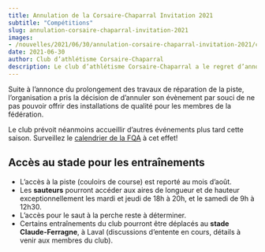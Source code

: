 ```yaml
---
title: Annulation de la Corsaire-Chaparral Invitation 2021
subtitle: "Compétitions"
slug: annulation-corsaire-chaparral-invitation-2021
images:
- /nouvelles/2021/06/30/annulation-corsaire-chaparral-invitation-2021/couverture.png
date: 2021-06-30
author: Club d’athlétisme Corsaire-Chaparral
description: Le club d’athlétisme Corsaire-Chaparral a le regret d’annoncer qu’il ne sera pas en mesure de tenir son évènement du 17 juillet prochain au stade d’athlétisme Richard-Garneau.
---
```


Suite à l’annonce du prolongement des travaux de réparation de la piste, l’organisation a pris la décision de d’annuler son évènement par souci de ne pas pouvoir offrir des installations de qualité pour les membres de la fédération.

Le club prévoit néanmoins accueillir d’autres événements plus tard cette saison.
Surveillez le [calendrier de la FQA](http://athletisme-quebec.ca/calendrier-et-resultats.php) à cet effet!

## Accès au stade pour les entraînements

- L’accès à la piste (couloirs de course) est reporté au mois d’août.
- Les **sauteurs** pourront accéder aux aires de longueur et de hauteur exceptionnellement les mardi et jeudi de 18h à 20h, et le samedi de 9h à 12h30.
- L’accès pour le saut à la perche reste à déterminer.
- Certains entraînements du club pourront être déplacés au **stade Claude-Ferragne**, à Laval (discussions d’entente en cours, détails à venir aux membres du club).
